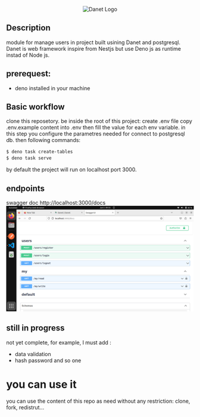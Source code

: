 <p align="center">
   <img src="https://user-images.githubusercontent.com/38007824/205580360-fa032554-5e9e-4266-8ec9-c78ca9a233bc.svg" width="250" alt="Danet Logo" />
</p>

## Description

module for manage users in project built usining Danet and postgresql. Danet is
web framework inspire from Nestjs but use Deno js as runtime instad of Node js.

## prerequest:

- deno installed in your machine 

## Basic workflow

clone this reposetory. be inside the root of this project: create .env file copy
.env.example content into .env then fill the value for each env variable. in
this step you configure the parametres needed for connect to postgresql db. then
following commands:

```bash
$ deno task create-tables
$ deno task serve
```

by default the project will run on localhost port 3000.

## endpoints

swagger doc http://localhost:3000/docs
<img src="media/Screenshot.png">

## still in progress

not yet complete, for example, I must add :

- data validation
- hash password and so one

# you can use it

you can use the content of this repo as need without any restriction: clone,
fork, redistrut...
